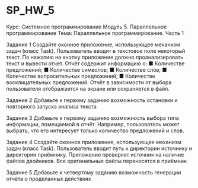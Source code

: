 # SP_HW_5
Курс: Системное программирование
Модуль 5. Параллельное программирование
Тема: Параллельное программирование.
Часть 1

Задание 1
Создайте оконное приложение, использующее механизм задач (класс Task). Пользователь вводит в текстовое
поле некоторый текст. По нажатию на кнопку приложение
должно проанализировать текст и вывести отчет. Отчёт
содержит информацию о:
■ Количестве предложений;
■ Количестве символов;
■ Количестве слов;
■ Количестве вопросительных предложений;
■ Количестве восклицательных предложений.
Отчёт в зависимости от выбора пользователя отображается на экране или сохраняется в файл.

Задание 2
Добавьте к первому заданию возможность остановки
и повторного запуска анализа текста

Задание 3
Добавьте к первому заданию возможность выбора типа информации, помещаемой в отчёт. Например,
пользователь может выбрать, что его интересует только
количество предложений и слов.

Задание 4
Создайте оконное приложение, использующее механизм
задач (класс Task). Пользователь вводит путь к директории источнику и директории приёмнику. Приложение
проверяет источник на наличие файлов двойников. Все
оригинальные файлы переносятся в приёмник.

Задание 5
Добавьте к четвертому заданию возможность генерации отчёта о проделанных действиях

